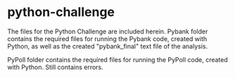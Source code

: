 # python-challenge
The files for the Python Challenge are included herein.
Pybank folder contains the required files for running the Pybank code, created with Python, as well as the created "pybank_final" text file of the analysis.

PyPoll folder contains the required files for running the PyPoll code, created with Python. Still contains errors.
